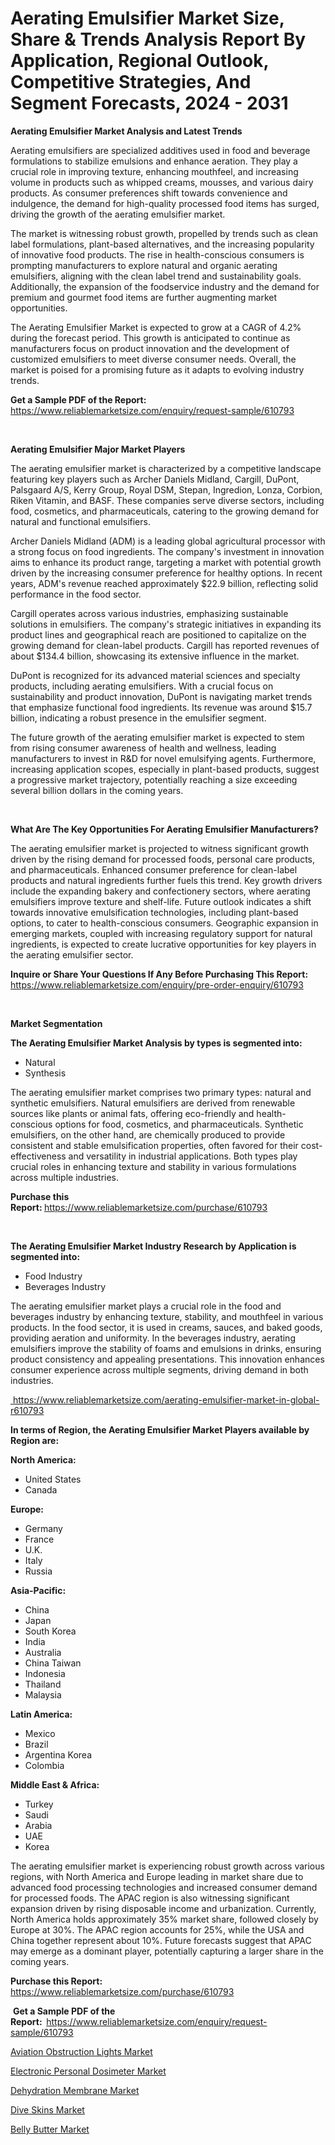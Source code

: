 <p><h1>Aerating Emulsifier Market Size, Share & Trends Analysis Report By Application, Regional Outlook, Competitive Strategies, And Segment Forecasts, 2024 - 2031</h1></p><p><strong>Aerating Emulsifier Market Analysis and Latest Trends</strong></p>
<p><p>Aerating emulsifiers are specialized additives used in food and beverage formulations to stabilize emulsions and enhance aeration. They play a crucial role in improving texture, enhancing mouthfeel, and increasing volume in products such as whipped creams, mousses, and various dairy products. As consumer preferences shift towards convenience and indulgence, the demand for high-quality processed food items has surged, driving the growth of the aerating emulsifier market.</p><p>The market is witnessing robust growth, propelled by trends such as clean label formulations, plant-based alternatives, and the increasing popularity of innovative food products. The rise in health-conscious consumers is prompting manufacturers to explore natural and organic aerating emulsifiers, aligning with the clean label trend and sustainability goals. Additionally, the expansion of the foodservice industry and the demand for premium and gourmet food items are further augmenting market opportunities.</p><p>The Aerating Emulsifier Market is expected to grow at a CAGR of 4.2% during the forecast period. This growth is anticipated to continue as manufacturers focus on product innovation and the development of customized emulsifiers to meet diverse consumer needs. Overall, the market is poised for a promising future as it adapts to evolving industry trends.</p></p>
<p><strong>Get a Sample PDF of the Report:&nbsp;</strong> <a href="https://www.reliablemarketsize.com/enquiry/request-sample/610793?utm_campaign=1131&utm_medium=2&utm_source=Github&utm_content=ia&utm_term=29092024&utm_id=aerating-emulsifier">https://www.reliablemarketsize.com/enquiry/request-sample/610793</a></p>
<p>&nbsp;</p>
<p><strong>Aerating Emulsifier Major Market Players</strong></p>
<p><p>The aerating emulsifier market is characterized by a competitive landscape featuring key players such as Archer Daniels Midland, Cargill, DuPont, Palsgaard A/S, Kerry Group, Royal DSM, Stepan, Ingredion, Lonza, Corbion, Riken Vitamin, and BASF. These companies serve diverse sectors, including food, cosmetics, and pharmaceuticals, catering to the growing demand for natural and functional emulsifiers.</p><p>Archer Daniels Midland (ADM) is a leading global agricultural processor with a strong focus on food ingredients. The company's investment in innovation aims to enhance its product range, targeting a market with potential growth driven by the increasing consumer preference for healthy options. In recent years, ADM's revenue reached approximately $22.9 billion, reflecting solid performance in the food sector.</p><p>Cargill operates across various industries, emphasizing sustainable solutions in emulsifiers. The company's strategic initiatives in expanding its product lines and geographical reach are positioned to capitalize on the growing demand for clean-label products. Cargill has reported revenues of about $134.4 billion, showcasing its extensive influence in the market.</p><p>DuPont is recognized for its advanced material sciences and specialty products, including aerating emulsifiers. With a crucial focus on sustainability and product innovation, DuPont is navigating market trends that emphasize functional food ingredients. Its revenue was around $15.7 billion, indicating a robust presence in the emulsifier segment.</p><p>The future growth of the aerating emulsifier market is expected to stem from rising consumer awareness of health and wellness, leading manufacturers to invest in R&D for novel emulsifying agents. Furthermore, increasing application scopes, especially in plant-based products, suggest a progressive market trajectory, potentially reaching a size exceeding several billion dollars in the coming years.</p></p>
<p>&nbsp;</p>
<p><strong>What Are The Key Opportunities For Aerating Emulsifier Manufacturers?</strong></p>
<p><p>The aerating emulsifier market is projected to witness significant growth driven by the rising demand for processed foods, personal care products, and pharmaceuticals. Enhanced consumer preference for clean-label products and natural ingredients further fuels this trend. Key growth drivers include the expanding bakery and confectionery sectors, where aerating emulsifiers improve texture and shelf-life. Future outlook indicates a shift towards innovative emulsification technologies, including plant-based options, to cater to health-conscious consumers. Geographic expansion in emerging markets, coupled with increasing regulatory support for natural ingredients, is expected to create lucrative opportunities for key players in the aerating emulsifier sector.</p></p>
<p><strong>Inquire or Share Your Questions If Any Before Purchasing This Report:</strong> <a href="https://www.reliablemarketsize.com/enquiry/pre-order-enquiry/610793?utm_campaign=1131&utm_medium=2&utm_source=Github&utm_content=ia&utm_term=29092024&utm_id=aerating-emulsifier">https://www.reliablemarketsize.com/enquiry/pre-order-enquiry/610793</a></p>
<p>&nbsp;</p>
<p><strong>Market Segmentation</strong></p>
<p><strong>The Aerating Emulsifier Market Analysis by types is segmented into:</strong></p>
<p><ul><li>Natural</li><li>Synthesis</li></ul></p>
<p><p>The aerating emulsifier market comprises two primary types: natural and synthetic emulsifiers. Natural emulsifiers are derived from renewable sources like plants or animal fats, offering eco-friendly and health-conscious options for food, cosmetics, and pharmaceuticals. Synthetic emulsifiers, on the other hand, are chemically produced to provide consistent and stable emulsification properties, often favored for their cost-effectiveness and versatility in industrial applications. Both types play crucial roles in enhancing texture and stability in various formulations across multiple industries.</p></p>
<p><strong>Purchase this Report:&nbsp;</strong><a href="https://www.reliablemarketsize.com/purchase/610793?utm_campaign=1131&utm_medium=2&utm_source=Github&utm_content=ia&utm_term=29092024&utm_id=aerating-emulsifier">https://www.reliablemarketsize.com/purchase/610793</a></p>
<p>&nbsp;</p>
<p><strong>The Aerating Emulsifier Market Industry Research by Application is segmented into:</strong></p>
<p><ul><li>Food Industry</li><li>Beverages Industry</li></ul></p>
<p><p>The aerating emulsifier market plays a crucial role in the food and beverages industry by enhancing texture, stability, and mouthfeel in various products. In the food sector, it is used in creams, sauces, and baked goods, providing aeration and uniformity. In the beverages industry, aerating emulsifiers improve the stability of foams and emulsions in drinks, ensuring product consistency and appealing presentations. This innovation enhances consumer experience across multiple segments, driving demand in both industries.</p></p>
<p><a href="https://www.reliablemarketsize.com/aerating-emulsifier-market-in-global-r610793?utm_campaign=1131&utm_medium=2&utm_source=Github&utm_content=ia&utm_term=29092024&utm_id=aerating-emulsifier">&nbsp;https://www.reliablemarketsize.com/aerating-emulsifier-market-in-global-r610793</a></p>
<p><strong>In terms of Region, the Aerating Emulsifier Market Players available by Region are:</strong></p>
<p>
    <p> <strong> North America: </strong>
        <ul>
            <li>United States</li>
            <li>Canada</li>
        </ul>
        </p> 
    <p> <strong> Europe: </strong>
        <ul>
            <li>Germany</li>
            <li>France</li>
            <li>U.K.</li>
            <li>Italy</li>
            <li>Russia</li>
        </ul>
        </p> 
    <p> <strong> Asia-Pacific: </strong>
        <ul>
            <li>China</li>
            <li>Japan</li>
            <li>South Korea</li>
            <li>India</li>
            <li>Australia</li>
            <li>China Taiwan</li>
            <li>Indonesia</li>
            <li>Thailand</li>
            <li>Malaysia</li>
        </ul>
        </p> 
    <p> <strong> Latin America: </strong>
        <ul>
            <li>Mexico</li>
            <li>Brazil</li>
            <li>Argentina Korea</li>
            <li>Colombia</li>
        </ul>
        </p> 
    <p> <strong> Middle East & Africa: </strong>
        <ul>
            <li>Turkey</li>
            <li>Saudi</li>
            <li>Arabia</li>
            <li>UAE</li>
            <li>Korea</li>
        </ul>
    </p>
    </p>
<p><p>The aerating emulsifier market is experiencing robust growth across various regions, with North America and Europe leading in market share due to advanced food processing technologies and increased consumer demand for processed foods. The APAC region is also witnessing significant expansion driven by rising disposable income and urbanization. Currently, North America holds approximately 35% market share, followed closely by Europe at 30%. The APAC region accounts for 25%, while the USA and China together represent about 10%. Future forecasts suggest that APAC may emerge as a dominant player, potentially capturing a larger share in the coming years.</p></p>
<p><strong>Purchase this Report: </strong><a href="https://www.reliablemarketsize.com/purchase/610793?utm_campaign=1131&utm_medium=2&utm_source=Github&utm_content=ia&utm_term=29092024&utm_id=aerating-emulsifier">https://www.reliablemarketsize.com/purchase/610793</a></p>
<p>&nbsp;<strong>Get a Sample PDF of the Report:&nbsp;&nbsp;</strong><a href="https://www.reliablemarketsize.com/enquiry/request-sample/610793?utm_campaign=1131&utm_medium=2&utm_source=Github&utm_content=ia&utm_term=29092024&utm_id=aerating-emulsifier">https://www.reliablemarketsize.com/enquiry/request-sample/610793</a></p>
<p><strong></strong></p>
<p><p><a href="https://issuu.com/reportprime-2/docs/aviation-obstruction-lights-market-_0e4d6807527952?utm_campaign=1131&utm_medium=2&utm_source=Github&utm_content=ia&utm_term=29092024&utm_id=aerating-emulsifier">Aviation Obstruction Lights Market</a></p><p><a href="https://issuu.com/reportprime-2/docs/electronic-personal-dosimeter-marke_41fa92e0dcab09?utm_campaign=1131&utm_medium=2&utm_source=Github&utm_content=ia&utm_term=29092024&utm_id=aerating-emulsifier">Electronic Personal Dosimeter Market</a></p><p><a href="https://www.linkedin.com/pulse/future-dehydration-membrane-market-global-forecast-trends-2024-jleac?utm_campaign=1131&utm_medium=2&utm_source=Github&utm_content=ia&utm_term=29092024&utm_id=aerating-emulsifier">Dehydration Membrane Market</a></p><p><a href="https://www.linkedin.com/pulse/comprehensive-analysis-global-dive-skins-market-growth-trends-iijnc?utm_campaign=1131&utm_medium=2&utm_source=Github&utm_content=ia&utm_term=29092024&utm_id=aerating-emulsifier">Dive Skins Market</a></p><p><a href="https://www.linkedin.com/pulse/global-belly-butter-market-exploring-share-trends-future-growth-evnvc?utm_campaign=1131&utm_medium=2&utm_source=Github&utm_content=ia&utm_term=29092024&utm_id=aerating-emulsifier">Belly Butter Market</a></p></p>